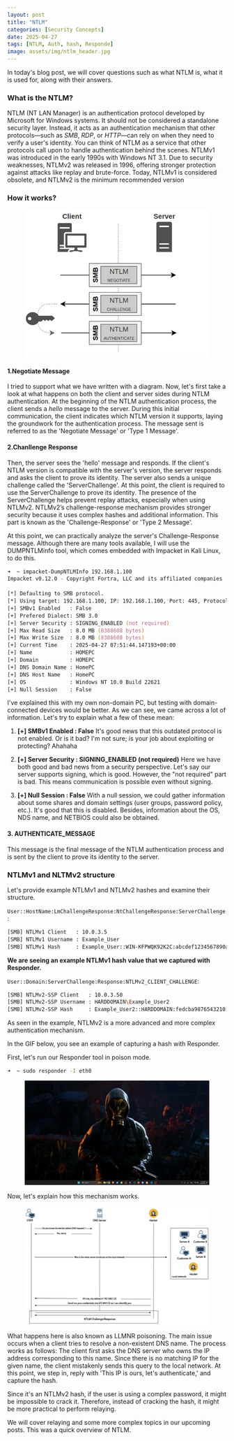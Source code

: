 ```yaml
---
layout: post
title: "NTLM"
categories: [Security Concepts]
date: 2025-04-27
tags: [NTLM, Auth, hash, Responde]
image: assets/img/ntlm_header.jpg
---
```




In today's blog post, we will cover questions such as what NTLM is, what it is used for, along with their answers.

### What is the NTLM?
NTLM (NT LAN Manager) is an authentication protocol developed by Microsoft for Windows systems.
It should not be considered a standalone security layer.
Instead, it acts as an authentication mechanism that other protocols—such as *SMB*, *RDP*, or *HTTP*—can rely on when they need to verify a user's identity.
You can think of NTLM as a service that other protocols call upon to handle authentication behind the scenes.
NTLMv1 was introduced in the early 1990s with Windows NT 3.1.
Due to security weaknesses, NTLMv2 was released in 1996, offering stronger protection against attacks like replay and brute-force.
Today, NTLMv1 is considered obsolete, and NTLMv2 is the minimum recommended version



### How it works?



<figure><img src="../assets/img/NTLM_AUTH_MECHANISM_1.png" alt=""><figcaption></figcaption></figure>

#### 1.Negotiate Message
I tried to support what we have written with a diagram.
Now, let's first take a look at what happens on both the client and server sides during NTLM authentication.
At the beginning of the NTLM authentication process, the client sends a *hello* message to the server.
During this initial communication, the client indicates which NTLM version it supports, laying the groundwork for the authentication process.
The message sent is referred to as the 'Negotiate Message' or 'Type 1 Message'.

#### 2.Chanllenge Response
Then, the server sees the 'hello' message and responds.
If the client's NTLM version is compatible with the server's version, the server responds and asks the client to prove its identity.
The server also sends a unique challenge called the 'ServerChallenge'.
At this point, the client is required to use the ServerChallenge to prove its identity.
The presence of the ServerChallenge helps prevent replay attacks, especially when using NTLMv2. NTLMv2’s challenge-response mechanism provides stronger security because it uses complex hashes and additional information.
This part is known as the 'Challenge-Response' or 'Type 2 Message'.

At this point, we can practically analyze the server's Challenge-Response message.
Although there are many tools available, I will use the DUMPNTLMinfo tool, which comes embedded with Impacket in Kali Linux, to do this.

```zsh
➜  ~ impacket-DumpNTLMInfo 192.168.1.100
Impacket v0.12.0 - Copyright Fortra, LLC and its affiliated companies 

[*] Defaulting to SMB protocol.
[*] Using target: 192.168.1.100, IP: 192.168.1.100, Port: 445, Protocol: SMB
[+] SMBv1 Enabled   : False
[+] Prefered Dialect: SMB 3.0
[+] Server Security : SIGNING_ENABLED (not required)
[+] Max Read Size   : 8.0 MB (8388608 bytes)
[+] Max Write Size  : 8.0 MB (8388608 bytes)
[+] Current Time    : 2025-04-27 07:51:44.147193+00:00
[+] Name            : HOMEPC
[+] Domain          : HOMEPC
[+] DNS Domain Name : HomePC
[+] DNS Host Name   : HomePC
[+] OS              : Windows NT 10.0 Build 22621
[+] Null Session    : False
```

I've explained this with my own non-domain PC, but testing with domain-connected devices would be better. 
As we can see, we came across a lot of information. Let's try to explain what a few of these mean:

1. **[+] SMBv1 Enabled : False**
    It's good news that this outdated protocol is not enabled. Or is it bad? I'm not sure; is your job about exploiting or protecting? Ahahaha
    
2. **[+] Server Security : SIGNING_ENABLED (not required)**
    Here we have both good and bad news from a security perspective.
    Let's say our server supports signing, which is good. However, the "not required" part is bad.
    This means communication is possible even without signing.
    
3. **[+] Null Session : False**
    With a null session, we could gather information about some shares and domain settings (user groups, password policy, etc.).
    It's good that this is disabled.
    Besides, information about the OS, NDS name, and NETBIOS could also be obtained.


#### 3. AUTHENTICATE_MESSAGE
This message is the final message of the NTLM authentication process and is sent by the client to prove its identity to the server.




### NTLMv1 and NLTMv2 structure

Let's provide example NTLMv1 and NTLMv2 hashes and examine their structure.

`User::HostName:LmChallengeResponse:NtChallengeResponse:ServerChallenge`:

```zsh
[SMB] NTLMv1 Client   : 10.0.3.5
[SMB] NTLMv1 Username : Example_User
[SMB] NTLMv1 Hash     : Example_User::WIN-KFPWQK92K2C:abcdef1234567890abcdef12:fedcba0987654321fedcba09:9876543210abcdef
```

**We are seeing an example NTLMv1 hash value that we captured with Responder.**


`User::Domain:ServerChallenge:Response:NTLMv2_CLIENT_CHALLENGE`:

```zsh
[SMB] NTLMv2-SSP Client   : 10.0.3.50
[SMB] NTLMv2-SSP Username : HARDDOMAIN\Example_User2
[SMB] NTLMv2-SSP Hash     : Example_User2::HARDDOMAIN:fedcba9876543210:1234567890abcdef:03030000000000001122334455667788aabbccddeeff0000000005000c0061006e006f00740068006500720070000600100061006e006f007400680065007200700063002e006c006f0063006100080008001a2b3c4d5e6f8090
```

As seen in the example, NTLMv2 is a more advanced and more complex authentication mechanism.

In the GIF below, you see an example of capturing a hash with Responder.

First, let's run our Responder tool in poison mode.

```zsh
➜  ~ sudo responder -I eth0                        
```

<figure><img src="../assets/img/responder_video.gif" alt=""><figcaption></figcaption></figure>

Now, let's explain how this mechanism works.


<figure><img src="../assets/img/Responder_mech.png" alt=""><figcaption></figcaption></figure>

What happens here is also known as LLMNR poisoning. The main issue occurs when a client tries to resolve a non-existent DNS name. The process works as follows: The client first asks the DNS server who owns the IP address corresponding to this name. Since there is no matching IP for the given name, the client mistakenly sends this query to the local network. At this point, we step in, reply with 'This IP is ours, let's authenticate,' and capture the hash.

Since it's an NTLMv2 hash, if the user is using a complex password, it might be impossible to crack it. Therefore, instead of cracking the hash, it might be more practical to perform relaying.


We will cover relaying and some more complex topics in our upcoming posts. This was a quick overview of NTLM.


